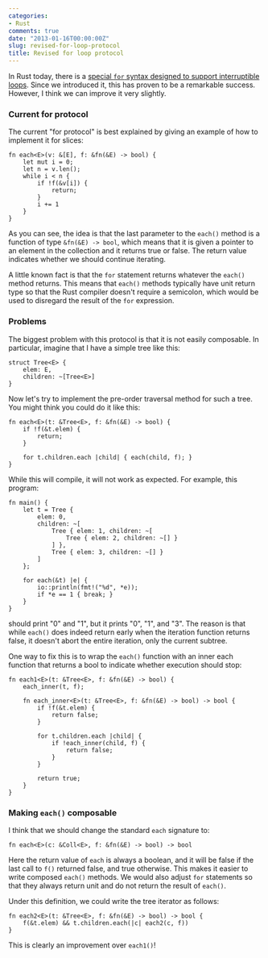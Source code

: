 ```yaml
---
categories:
- Rust
comments: true
date: "2013-01-16T00:00:00Z"
slug: revised-for-loop-protocol
title: Revised for loop protocol
---
```


In Rust today, there is a
[special `for` syntax designed to support interruptible loops][for].
Since we introduced it, this has proven to be a remarkable success.
However, I think we can improve it very slightly.

### Current for protocol

The current "for protocol" is best explained by giving an example of
how to implement it for slices:

    fn each<E>(v: &[E], f: &fn(&E) -> bool) {
        let mut i = 0;
        let n = v.len();
        while i < n {
            if !f(&v[i]) {
                return;
            }
            i += 1
        }
    }

As you can see, the idea is that the last parameter to the `each()`
method is a function of type `&fn(&E) -> bool`, which means that it is
given a pointer to an element in the collection and it returns true or
false.  The return value indicates whether we should continue
iterating.

A little known fact is that the `for` statement returns whatever the
`each()` method returns.  This means that `each()` methods typically
have unit return type so that the Rust compiler doesn't require a
semicolon, which would be used to disregard the result of the `for`
expression.

### Problems

The biggest problem with this protocol is that it is not easily
composable.  In particular, imagine that I have a simple tree like
this:

    struct Tree<E> {
        elem: E,
        children: ~[Tree<E>]
    }
    
Now let's try to implement the pre-order traversal method for such a
tree.  You might think you could do it like this:

    fn each<E>(t: &Tree<E>, f: &fn(&E) -> bool) {
        if !f(&t.elem) {
            return;
        }
        
        for t.children.each |child| { each(child, f); }
    }
    
While this will compile, it will not work as expected. For example, this
program:

    fn main() {
        let t = Tree {
            elem: 0,
            children: ~[
                Tree { elem: 1, children: ~[
                    Tree { elem: 2, children: ~[] }
                ] },
                Tree { elem: 3, children: ~[] }
            ]
        };
    
        for each(&t) |e| {
            io::println(fmt!("%d", *e));
            if *e == 1 { break; }
        }
    }
    
should print "0" and "1", but it prints "0", "1", and "3".  The reason
is that while `each()` does indeed return early when the iteration
function returns false, it doesn't abort the entire iteration, only
the current subtree.

One way to fix this is to wrap the `each()` function with an inner
each function that returns a bool to indicate whether execution should
stop:

    fn each1<E>(t: &Tree<E>, f: &fn(&E) -> bool) {
        each_inner(t, f);
    
        fn each_inner<E>(t: &Tree<E>, f: &fn(&E) -> bool) -> bool {
            if !f(&t.elem) {
                return false;
            }
    
            for t.children.each |child| {
                if !each_inner(child, f) {
                    return false;
                }
            }
    
            return true;
        }
    }

### Making `each()` composable

I think that we should change the standard `each` signature to:

    fn each<E>(c: &Coll<E>, f: &fn(&E) -> bool) -> bool
   
Here the return value of `each` is always a boolean, and it will be false
if the last call to `f()` returned false, and true otherwise.  This
makes it easier to write composed `each()` methods.  We would also
adjust `for` statements so that they always return unit and do not
return the result of `each()`.

Under this definition, we could write the tree iterator as follows:

    fn each2<E>(t: &Tree<E>, f: &fn(&E) -> bool) -> bool {
        f(&t.elem) && t.children.each(|c| each2(c, f))
    }

This is clearly an improvement over `each1()`!
    
[for]: http://brson.github.com/rust/2012/04/05/new-for-loops/

